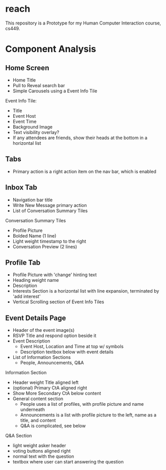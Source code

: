 # reach
This repository is a Prototype for my Human Computer Interaction course, cs449.

# Component Analysis

## Home Screen
- Home Title
- Pull to Reveal search bar
- Simple Carousels using a Event Info Tile

Event Info Tile:
- Title
- Event Host
- Event Time
- Background Image
- Text visibility overlay?
- If any attendees are friends, show their heads at the bottom in a horizontal list

## Tabs
- Primary action is a right action item on the nav bar, which is enabled

## Inbox Tab
- Navigation bar title
- Write New Message primary action
- List of Conversation Summary Tiles

Conversation Summary Tiles
- Profile Picture
- Bolded Name (1 line)
- Light weight timestamp to the right
- Conversation Preview (2 lines)

## Profile Tab
- Profile Picture with 'change' hinting text
- Heading weight name
- Description
- Interests Section is a horizontal list with line expansion, terminated by 'add interest'
- Vertical Scrolling section of Event Info Tiles

## Event Details Page
- Header of the event image(s)
- RSVP Title and respond option beside it
- Event Description
  - Event Host, Location and Time at top w/ symbols
  - Description textbox below with event details
- List of Information Sections
  - People, Announcements, Q&A

Information Section
- Header weight Title aligned left
- (optional) Primary CtA aligned right 
- Show More Secondary CtA below content
- General content section
  - People uses a list of profiles, with profile picture and name underneath
  - Announcements is a list with profile picture to the left, name as a title, and content
  - Q&A is complicated, see below

Q&A Section
- light weight asker header
- voting buttons aligned right
- normal text with the question
- textbox where user can start answering the question



